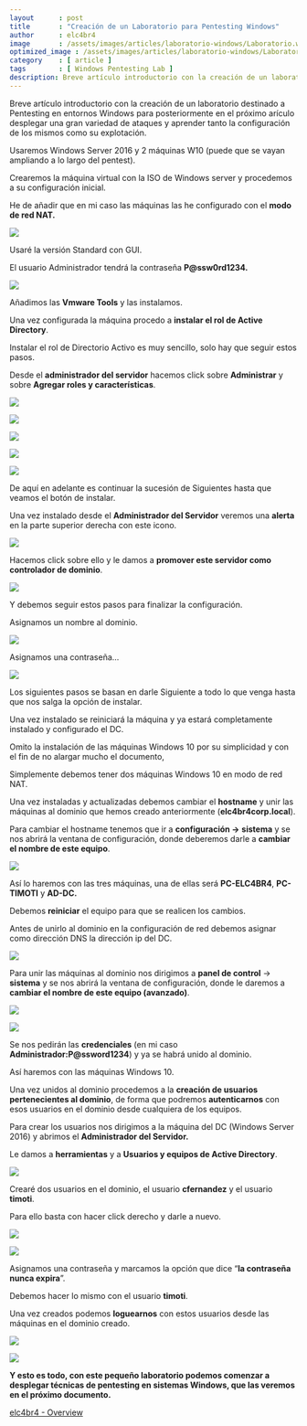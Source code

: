 ```yaml
---
layout      : post
title       : "Creación de un Laboratorio para Pentesting Windows"
author      : elc4br4
image       : /assets/images/articles/laboratorio-windows/Laboratorio.webp
optimized_image : /assets/images/articles/laboratorio-windows/Laboratorio.webp
category    : [ article ]
tags        : [ Windows Pentesting Lab ]
description: Breve artículo introductorio con la creación de un laboratorio destinado a Pentesting en entornos Windows para posteriormente en el próximo arículo desplegar una gran variedad de ataques y aprender tanto la configuración de los mismos como su explotación.
---
```


Breve artículo introductorio con la creación de un laboratorio destinado a Pentesting en entornos Windows para posteriormente en el próximo arículo desplegar una gran variedad de ataques y aprender tanto la configuración de los mismos como su explotación.

Usaremos Windows Server 2016 y 2 máquinas W10 (puede que se vayan ampliando a lo largo del pentest).

Crearemos la máquina virtual con la ISO de Windows server y procedemos a su configuración inicial.

He de añadir que en mi caso las máquinas las he configurado con el **modo de red NAT.**

![](/assets/images/articles/laboratorio-windows/Untitled.png)

Usaré la versión Standard con GUI.

 El usuario Administrador tendrá la contraseña **P@ssw0rd1234.**

![](/assets/images/articles/laboratorio-windows/Untitled%201.png)

Añadimos las **Vmware Tools** y las instalamos.

Una vez configurada la máquina procedo a **instalar el rol de Active Directory**.

Instalar el rol de Directorio Activo es muy sencillo, solo hay que seguir estos pasos.

Desde el **administrador del servidor** hacemos click sobre **Administrar** y sobre **Agregar roles y características**.

![](/assets/images/articles/laboratorio-windows/Untitled%202.png)

![](/assets/images/articles/laboratorio-windows/Untitled%203.png)

![](/assets/images/articles/laboratorio-windows/Untitled%204.png)

![](/assets/images/articles/laboratorio-windows/Untitled%205.png)

![](/assets/images/articles/laboratorio-windows/Untitled%206.png)

De aquí en adelante es continuar la sucesión de Siguientes hasta que veamos el botón de instalar.

Una vez instalado desde el **Administrador del Servidor** veremos una **alerta** en la parte superior derecha con este icono.

![](/assets/images/articles/laboratorio-windows/Untitled%207.png)

Hacemos click sobre ello y le damos a **promover este servidor como controlador de dominio**.

![](/assets/images/articles/laboratorio-windows/Untitled%208.png)

Y debemos seguir estos pasos para finalizar la configuración.

Asignamos un nombre al dominio.

![](/assets/images/articles/laboratorio-windows/Untitled%209.png)

Asignamos una contraseña…

![](/assets/images/articles/laboratorio-windows/Untitled%2010.png)

Los siguientes pasos se basan en darle Siguiente a todo lo que venga hasta que nos salga la opción de instalar.

Una vez instalado se reiniciará la máquina y ya estará completamente instalado y configurado el DC.

Omito la instalación de las máquinas Windows 10 por su simplicidad y con el fin de no alargar mucho el documento,

Simplemente debemos tener dos máquinas Windows 10 en modo de red NAT.

Una vez instaladas y actualizadas debemos cambiar el **hostname** y unir las máquinas al dominio que hemos creado anteriormente (**elc4br4corp.local**).

Para cambiar el hostname tenemos que ir a **configuración →** **sistema** y se nos abrirá la ventana de configuración, donde deberemos darle a **cambiar el nombre de este equipo**.

![](/assets/images/articles/laboratorio-windows/Untitled%2011.png)

Así lo haremos con las tres máquinas, una de ellas será **PC-ELC4BR4**, **PC-TIMOTI** y **AD-DC.**

Debemos **reiniciar** el equipo para que se realicen los cambios.

Antes de unirlo al dominio en la configuración de red debemos asignar como dirección DNS la dirección ip del DC.

![](/assets/images/articles/laboratorio-windows/Untitled%2012.png)

Para unir las máquinas al dominio nos dirigimos a **panel de control** → **sistema** y se nos abrirá la ventana de configuración, donde le daremos a **cambiar el nombre de este equipo (avanzado)**.

![](/assets/images/articles/laboratorio-windows/Untitled%2013.png)

![](/assets/images/articles/laboratorio-windows/Untitled%2014.png)

Se nos pedirán las **credenciales** (en mi caso **Administrador:P@ssword1234**) y ya se habrá unido al dominio.

Así haremos con las máquinas Windows 10.

Una vez unidos al dominio procedemos a la **creación de usuarios pertenecientes al dominio**, de forma que podremos **autenticarnos** con esos usuarios en el dominio desde cualquiera de los equipos.

Para crear los usuarios nos dirigimos a la máquina del DC (Windows Server 2016) y abrimos el **Administrador del Servidor.**

Le damos a **herramientas** y a **Usuarios y equipos de Active Directory**.

![](/assets/images/articles/laboratorio-windows/Untitled%2015.png)

Crearé dos usuarios en el dominio, el usuario **cfernandez** y el usuario **timoti**.

Para ello basta con hacer click derecho y darle a nuevo.

![](/assets/images/articles/laboratorio-windows/Untitled%2016.png)

![](/assets/images/articles/laboratorio-windows/Untitled%2017.png)

Asignamos una contraseña y marcamos la opción que dice “**la contraseña nunca expira**”.

Debemos hacer lo mismo con el usuario **timoti**.

Una vez creados podemos **loguearnos** con estos usuarios desde las máquinas en el dominio creado.

![](/assets/images/articles/laboratorio-windows/Untitled%2018.png)

![](/assets/images/articles/laboratorio-windows/Untitled%2019.png)

**Y esto es todo, con este pequeño laboratorio podemos comenzar a desplegar técnicas de pentesting en sistemas Windows, que las veremos en el próximo documento.**

[elc4br4 - Overview](https://github.com/elc4br4)